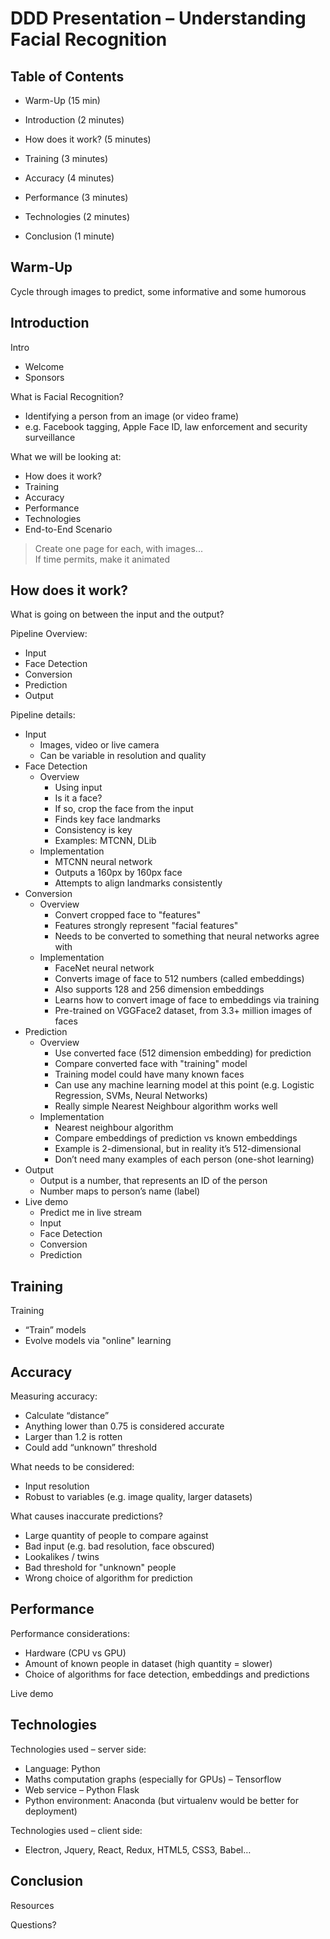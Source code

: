 # DDD Presentation – Understanding Facial Recognition

## Table of Contents
* Warm-Up (15 min)

* Introduction (2 minutes)
* How does it work? (5 minutes)
* Training (3 minutes)
* Accuracy (4 minutes)
* Performance (3 minutes)
* Technologies (2 minutes)
* Conclusion (1 minute)


## Warm-Up
Cycle through images to predict, some informative and some humorous

## Introduction
Intro
* Welcome
* Sponsors

What is Facial Recognition?
* Identifying a person from an image (or video frame)
* e.g. Facebook tagging, Apple Face ID, law enforcement and security surveillance

What we will be looking at:
* How does it work?
* Training
* Accuracy
* Performance
* Technologies
* End-to-End Scenario


> Create one page for each, with images...  
> If time permits, make it animated


## How does it work?
What is going on between the input and the output?


Pipeline Overview:
* Input
* Face Detection
* Conversion
* Prediction
* Output

Pipeline details:
* Input
    * Images, video or live camera
    * Can be variable in resolution and quality
* Face Detection
    * Overview
        * Using input
        * Is it a face?
        * If so, crop the face from the input
        * Finds key face landmarks
        * Consistency is key
        * Examples: MTCNN, DLib
    * Implementation
        * MTCNN neural network
        * Outputs a 160px by 160px face
        * Attempts to align landmarks consistently
* Conversion
    * Overview
        * Convert cropped face to "features"
        * Features strongly represent "facial features"
        * Needs to be converted to something that neural networks agree with
    * Implementation
        * FaceNet neural network
        * Converts image of face to 512 numbers (called embeddings)
        * Also supports 128 and 256 dimension embeddings
        * Learns how to convert image of face to embeddings via training
        * Pre-trained on VGGFace2 dataset, from 3.3+ million images of faces
* Prediction
    * Overview
        * Use converted face (512 dimension embedding) for prediction
        * Compare converted face with "training" model
        * Training model could have many known faces
        * Can use any machine learning model at this point (e.g. Logistic Regression, SVMs, Neural Networks)
        * Really simple Nearest Neighbour algorithm works well
    * Implementation
        * Nearest neighbour algorithm
        * Compare embeddings of prediction vs known embeddings
        * Example is 2-dimensional, but in reality it’s 512-dimensional
        * Don’t need many examples of each person (one-shot learning)
* Output
    * Output is a number, that represents an ID of the person
    * Number maps to person’s name (label)
* Live demo
    * Predict me in live stream
    * Input
    * Face Detection
    * Conversion
    * Prediction

## Training
Training
* “Train” models
* Evolve models via "online" learning


## Accuracy
Measuring accuracy:
* Calculate “distance”
* Anything lower than 0.75 is considered accurate
* Larger than 1.2 is rotten
* Could add “unknown” threshold

What needs to be considered:
* Input resolution
* Robust to variables (e.g. image quality, larger datasets)

What causes inaccurate predictions?
* Large quantity of people to compare against
* Bad input (e.g. bad resolution, face obscured)
* Lookalikes / twins
* Bad threshold for "unknown" people
* Wrong choice of algorithm for prediction

## Performance
Performance considerations:
* Hardware (CPU vs GPU)
* Amount of known people in dataset (high quantity = slower)
* Choice of algorithms for face detection, embeddings and predictions

Live demo

## Technologies
Technologies used – server side:
* Language: Python
* Maths computation graphs (especially for GPUs) – Tensorflow
* Web service – Python Flask
* Python environment: Anaconda (but virtualenv would be better for deployment)

Technologies used – client side:
* Electron, Jquery, React, Redux, HTML5, CSS3, Babel…




## Conclusion
Resources

Questions?


